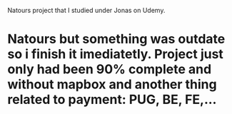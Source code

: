 Natours project that I studied under Jonas on Udemy.

# Natours but something was outdate so i finish it imediatetly. Project just only had been 90% complete and without mapbox and another thing related to payment: PUG, BE, FE,...
